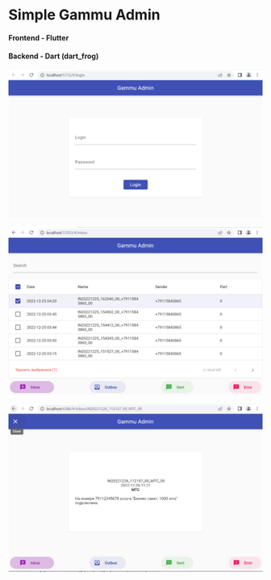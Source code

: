 # Simple Gammu Admin
#### Frontend - Flutter
#### Backend - Dart (dart_frog)

![Screen](./screens/screen1.png?raw=true)

![Screen](./screens/screen2.png?raw=true)

![Screen](./screens/screen3.png?raw=true)
